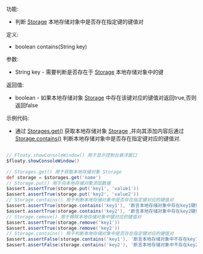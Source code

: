 功能:

+ 判断 [Storage](/API/Storages/Storage/README.md) 本地存储对象中是否存在指定键的键值对

定义:

+ boolean contains(String key)

参数:

+ String key - 需要判断是否存在于 [Storage](/API/Storages/Storage/README.md) 本地存储对象中的键

返回值:

+ boolean - 如果本地存储对象 [Storage](/API/Storages/Storage/README.md) 中存在该键对应的键值对返回true,否则返回false

示例代码:

+ 通过 [Storages.get()](/API/Storages/Storages/README.md?id=get)
  获取本地存储对象 [Storage](/API/Storages/Storage/README.md) ,并向其添加内容后通过
  [Storage.contains()](/API/Storages/Storage/README.md?id=contains) 判断本地存储对象中是否存在指定键对应的键值对.

```groovy

// Floaty.showConsoleWindow() 用于显示控制台悬浮窗口
$floaty.showConsoleWindow()

// Storages.get() 用于获取本地存储对象 Storage
def storage = $storages.get('name')
// Storage.put() 用于向本地存储对象添加数据
$assert.assertTrue(storage.put('key1', 'value1'))
$assert.assertTrue(storage.put('key2', 'value2'))
// Storage.contains() 用于判断本地存储对象中是否存在指定键对应的键值对
$assert.assertTrue(storage.contains('key1'), '断言本地存储对象中存在key1键值对')
$assert.assertTrue(storage.contains('key2'), '断言本地存储对象中存在key2键值对')
// Storage.remove() 用于移除本地存储对象中键对应的键值对
$assert.assertTrue(storage.remove('key1'))
$assert.assertTrue(storage.remove('key2'))
// Storage.contains() 用于判断本地存储对象中是否存在指定键对应的键值对
$assert.assertFalse(storage.contains('key1'), '断言本地存储对象中不存在key1键值对')
$assert.assertFalse(storage.contains('key2'), '断言本地存储对象中不存在key2键值对')
```